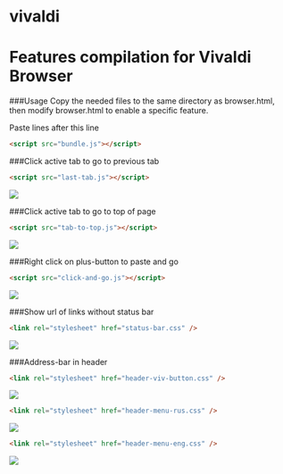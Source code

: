 # vivaldi
# Features compilation for Vivaldi Browser

###Usage
Copy the needed files to the same directory as browser.html, then modify browser.html to enable a specific feature.

Paste lines after this line
````html
<script src="bundle.js"></script>
````

###Click active tab to go to previous tab
````html
<script src="last-tab.js"></script>
````
![](/screenshots/popup-tabs.png?raw=true)

###Click active tab to go to top of page
````html
<script src="tab-to-top.js"></script>
````
![](/screenshots/addressbar.png?raw=true)

###Right click on plus-button to paste and go
````html
<script src="click-and-go.js"></script>
````
![](/screenshots/white.png?raw=true)

###Show url of links without status bar
````html
<link rel="stylesheet" href="status-bar.css" />
````
![](/screenshots/menu.png?raw=true)

###Address-bar in header
````html
<link rel="stylesheet" href="header-viv-button.css" />
````
![](/screenshots/menu.png?raw=true)

````html
<link rel="stylesheet" href="header-menu-rus.css" />
````
![](/screenshots/menu.png?raw=true)

````html
<link rel="stylesheet" href="header-menu-eng.css" />
````
![](/screenshots/menu.png?raw=true)
